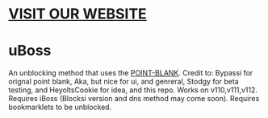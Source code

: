 # [VISIT OUR WEBSITE]([https://bitmath.xyz/](https://uboss.pages.dev/))
# uBoss
An unblocking method that uses the [POINT-BLANK](https://github.com/3kh0/ext-remover).
Credit to: Bypassi for orignal point blank, Aka, but nice for ui, and genreral, Stodgy for beta testing, and HeyoltsCookie for idea, and this repo.
Works on v110,v111,v112. Requires iBoss (Blocksi version and dns method may come soon). Requires bookmarklets to be unblocked.

